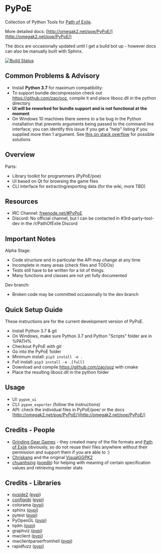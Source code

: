PyPoE
========
Collection of Python Tools for [Path of Exile](https://www.pathofexile.com/).

More detailed docs: [http://omegak2.net/poe/PyPoE/](http://omegak2.net/poe/PyPoE/)

The docs are occasionally updated until I get a build bot up - however docs can also be manually built with Sphinx.

[![Build Status](https://travis-ci.org/OmegaK2/PyPoE.svg?branch=dev)](https://travis-ci.org/OmegaK2/PyPoE)

Common Problems & Advisory
--------
* Install **Python 3.7** for maximum compatibility:
* To support bundle decompression check out https://github.com/zao/ooz, compile it and place libooz.dll in the python directory
* **UI will be reworked for bundle support and is not functional at the moment**
* On Windows 10 machines there seems to a be bug in the Python installation that prevents arguments being passed to the command line interface; you can identify this issue if you get a "help" listing if you supplied more then 1 argument. See [this on stack overflow](https://stackoverflow.com/questions/2640971/windows-is-not-passing-command-line-arguments-to-python-programs-executed-from-t) for possible solutions


Overview
--------
Parts:
* Library toolkit for programmers (PyPoE/poe)
* UI based on Qt for browsing the game files
* CLI interface for extracting/exporting data (for the wiki, more TBD)

Resources
-------
* IRC Channel: [freenode.net/#PyPoE](http://webchat.freenode.net/?channels=#PyPoE)
* Discord: No official channel, but I can be contacted in #3rd-party-tool-dev in the /r/PathOfExile Discord

Important Notes
--------
Alpha Stage:
* Code structure and in particular the API may change at any time
* Incomplete in many areas (check files and TODOs)
* Tests still have to be written for a lot of things.
* Many functions and classes are not yet fully documented

Dev branch:
* Broken code may be committed occasionally to the dev branch

Quick Setup Guide
--------
These instructions are for the current development version of PyPoE.

* Install Python 3.7 & git
* On Windows, make sure Python 3.7 and Python "Scripts" folder are in %PATH%
* Checkout PyPoE with git
* Go into the PyPoE folder
* Minimum install: ```pip3 install -e . ```
* Full install: ```pip3 install -e .[full]```
* Download and compile https://github.com/zao/ooz with cmake
* Place the resulting libooz.dll in the python folder

Usage
--------
* UI: ```pypoe_ui```
* CLI: ```pypoe_exporter``` (follow the instructions)
* API: check the individual files in PyPoE/poe/ or the docs [http://omegak2.net/poe/PyPoE/](http://omegak2.net/poe/PyPoE/)

Credits - People
--------
* [Grinding Gear Games](http://www.grindinggear.com/) - they created many of the file formats and [Path of Exile](https://www.pathofexile.com/) obviously, so do not reuse their files anywhere without their permission and support them if you are able to :)
* [Chriskang](http://pathofexile.gamepedia.com/User:Chriskang) and the original [VisualGGPK2](http://pathofexile.gamepedia.com/User:Chriskang/VisualGGPK2)
* [chuanhsing](https://www.reddit.com/u/chuanhsing) ([poedb](http://poedb.tw/us/index.php)) for helping with meaning of certain specification values and retrieving monster stats

Credits - Libraries
-------
* [pyside2](https://wiki.qt.io/Qt_for_Python) ([pypi](https://pypi.org/project/PySide2/))
* [configobj](http://www.voidspace.org.uk/python/configobj.html) ([pypi](https://pypi.org/project/configobj/))
* colorama ([pypi](https://pypi.org/project/colorama/))
* sphinx ([pypi](https://pypi.org/project/sphinx/))
* pytest ([pypi](https://pypi.org/project/pytest/))
* PyOpenGL ([pypi](https://pypi.org/project/PyOpenGL/))
* tqdm ([pypi](https://pypi.org/project/tqdm/))
* graphviz ([pypi](https://pypi.org/project/graphviz/))
* mwclient ([pypi](https://pypi.org/project/mwclient/))
* mwclientparserfromhell ([pypi](https://pypi.org/project/mwparserfromhell/))
* rapidfuzz ([pypi](https://pypi.org/project/rapidfuzz/))

